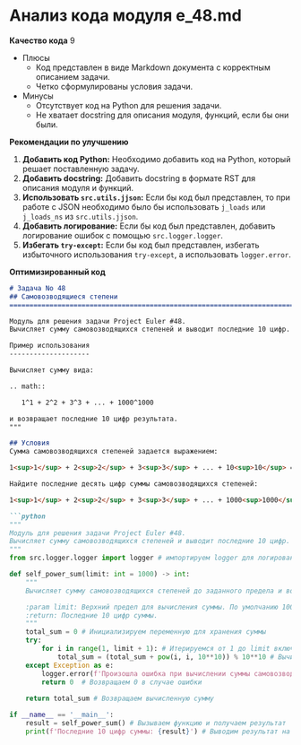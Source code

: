# Анализ кода модуля e_48.md

**Качество кода**
9
-  Плюсы
    - Код представлен в виде Markdown документа с корректным описанием задачи.
    - Четко сформулированы условия задачи.
-  Минусы
    - Отсутствует код на Python для решения задачи.
    - Не хватает docstring для описания модуля, функций, если бы они были.

**Рекомендации по улучшению**

1.  **Добавить код Python:** Необходимо добавить код на Python, который решает поставленную задачу.
2.  **Добавить docstring:**  Добавить docstring в формате RST для описания модуля и функций.
3.  **Использовать `src.utils.jjson`:** Если бы код был представлен, то при работе с JSON необходимо было бы использовать `j_loads` или `j_loads_ns` из `src.utils.jjson`.
4.  **Добавить логирование:** Если бы код был представлен, добавить логирование ошибок с помощью `src.logger.logger`.
5.  **Избегать `try-except`:** Если бы код был представлен, избегать избыточного использования `try-except`, а использовать `logger.error`.

**Оптимизированный код**

```markdown
# Задача No 48
## Самовозводящиеся степени
=========================================================================================

Модуль для решения задачи Project Euler #48.
Вычисляет сумму самовозводящихся степеней и выводит последние 10 цифр.

Пример использования
--------------------

Вычисляет сумму вида:

.. math::

   1^1 + 2^2 + 3^3 + ... + 1000^1000

и возвращает последние 10 цифр результата.
"""

## Условия
Сумма самовозводящихся степеней задается выражением:

1<sup>1</sup> + 2<sup>2</sup> + 3<sup>3</sup> + ... + 10<sup>10</sup> = 10405071317.

Найдите последние десять цифр суммы самовозводящихся степеней:

1<sup>1</sup> + 2<sup>2</sup> + 3<sup>3</sup> + ... + 1000<sup>1000</sup>.

```python
"""
Модуль для решения задачи Project Euler #48.
Вычисляет сумму самовозводящихся степеней и выводит последние 10 цифр.
"""
from src.logger.logger import logger # импортируем logger для логирования

def self_power_sum(limit: int = 1000) -> int:
    """
    Вычисляет сумму самовозводящихся степеней до заданного предела и возвращает последние 10 цифр.

    :param limit: Верхний предел для вычисления суммы. По умолчанию 1000.
    :return: Последние 10 цифр суммы.
    """
    total_sum = 0 # Инициализируем переменную для хранения суммы
    try:
        for i in range(1, limit + 1): # Итерируемся от 1 до limit включительно
            total_sum = (total_sum + pow(i, i, 10**10)) % 10**10 # Вычисляем i^i по модулю 10^10 и добавляем к сумме
    except Exception as e:
        logger.error(f'Произошла ошибка при вычислении суммы самовозводящихся степеней: {e}') # Логируем ошибку в случае исключения
        return 0  # Возвращаем 0 в случае ошибки
    
    return total_sum # Возвращаем вычисленную сумму

if __name__ == '__main__':
    result = self_power_sum() # Вызываем функцию и получаем результат
    print(f'Последние 10 цифр суммы: {result}') # Выводим результат на экран

```